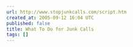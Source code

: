 ```yaml
---
url: http://www.stopjunkcalls.com/script.htm
created_at: 2005-09-12 16:04 UTC
published: false
title: What To Do for Junk Calls
tags: []
---
```



